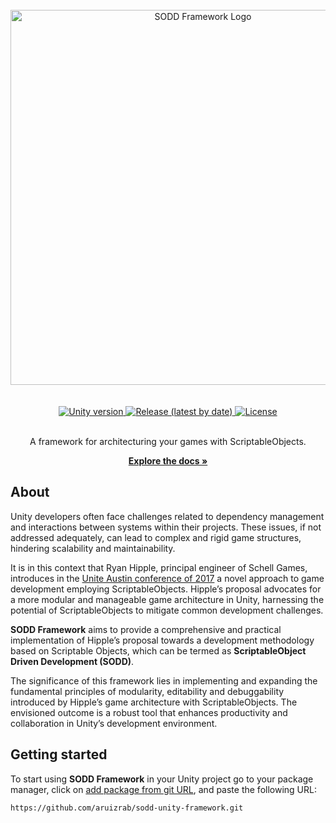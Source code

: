 <div align="center">
  <br>
  <a href="https://github.com/aruizrab/sodd-unity-framework">
    <picture>
      <source media="(prefers-color-scheme: dark)" srcset="https://github.com/aruizrab/sodd-unity-framework/assets/68024691/0a22970a-0505-4121-b6e7-c23299e8b16d">
      <source media="(prefers-color-scheme: light)" srcset="https://github.com/aruizrab/sodd-unity-framework/assets/68024691/ae5d59df-a69c-455a-8be9-e259c5404dda">
      <img alt="SODD Framework Logo" src="https://github.com/aruizrab/sodd-unity-framework/assets/68024691/0a22970a-0505-4121-b6e7-c23299e8b16d" width="600">
    </picture>
  </a>
  <br>
  <br>
  <br>
  <a href="https://unity3d.com/get-unity/download/archive">
    <img src="https://img.shields.io/github/package-json/unity/aruizrab/sodd-unity-framework?logo=unity" alt="Unity version"/>
  </a>
  <a href="https://github.com/aruizrab/sodd-unity-framework/releases/latest">
    <img src="https://img.shields.io/github/v/release/aruizrab/sodd-unity-framework" alt="Release (latest by date)"/>
  </a>
  <a href="https://github.com/aruizrab/sodd-unity-framework/blob/main/LICENSE.md">
    <img src="https://img.shields.io/github/license/aruizrab/sodd-unity-framework?label=license" alt="License"/>
  </a>
  <br>
  <br>
  <p align="center">
    A framework for architecturing your games with ScriptableObjects.
  </p>
  <a href="https://aruizrab.github.io/sodd-unity-framework/"><strong>Explore the docs »</strong></a>
</div>

## About
Unity developers often face challenges related to dependency management and interactions between systems within their projects. These issues, if not addressed adequately, can lead to complex and rigid game structures, hindering scalability and maintainability.

It is in this context that Ryan Hipple, principal engineer of Schell Games, introduces in the [Unite Austin conference of 2017](https://youtu.be/raQ3iHhE_Kk?si=nst5iqlbFVMHBNqT) a novel approach to game development employing ScriptableObjects. Hipple’s proposal advocates for a more modular and manageable game architecture in Unity, harnessing the potential of ScriptableObjects to mitigate common development challenges.

**SODD Framework** aims to provide a comprehensive and practical implementation of Hipple’s proposal towards a development methodology based on Scriptable Objects, which can be termed as **ScriptableObject Driven Development (SODD)**.

The significance of this framework lies in implementing and expanding the fundamental principles of modularity, editability and debuggability introduced by Hipple’s game architecture with ScriptableObjects. The envisioned outcome is a robust tool that enhances productivity and collaboration in Unity’s development environment.

## Getting started
To start using **SODD Framework** in your Unity project go to your package manager, click on [add package from git URL](https://docs.unity3d.com/2021.2/Documentation/Manual/upm-ui-giturl.html "Unity Documentation - Installing from a Git URL"), and paste the following URL:
```
https://github.com/aruizrab/sodd-unity-framework.git
```
